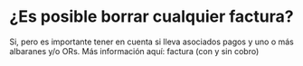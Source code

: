# ¿Es posible borrar cualquier factura?

Si, pero es importante tener en cuenta si lleva asociados pagos y uno o más albaranes y/o ORs. Más información aquí: factura \(con y sin cobro\)

